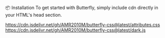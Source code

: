 
📦 Installation
To get started with Butterfly, simply include  cdn  directly in your HTML's head section.

https://cdn.jsdelivr.net/gh/AMR2010M/butterfly-css@latest/attributes.css
https://cdn.jsdelivr.net/gh/AMR2010M/butterfly-css@latest/dark.js


